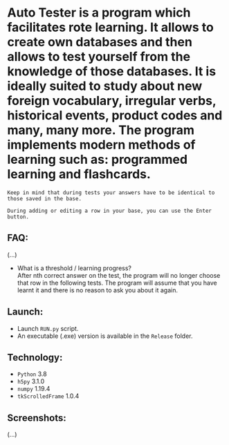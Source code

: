 # Auto Tester is a program which facilitates rote learning. It allows to create own databases and then allows to test yourself from the knowledge of those databases. It is ideally suited to study about new foreign vocabulary, irregular verbs, historical events, product codes and many, many more. The program implements modern methods of learning such as: programmed learning and flashcards.

```Keep in mind that during tests your answers have to be identical to those saved in the base.```  

```During adding or editing a row in your base, you can use the Enter button.```   

## FAQ:  
(...)  
* What is a threshold / learning progress?  
After nth correct answer on the test, the program will no longer choose that row in the following tests. The program will assume that you have learnt it and there is no reason to ask you about it again.  

## Launch: 
* Launch ```RUN.py``` script.  
* An executable (.exe) version is available in the ```Release``` folder.  

## Technology:  
* ```Python``` 3.8
* ```h5py``` 3.1.0
* ```numpy``` 1.19.4
* ```tkScrolledFrame``` 1.0.4

## Screenshots:
(...)  
